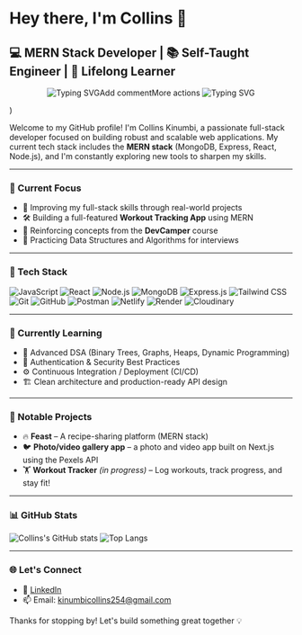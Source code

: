 # Hey there, I'm Collins 👋

## 💻 MERN Stack Developer | 📚 Self-Taught Engineer | 🚀 Lifelong Learner

<p align="center">
  <img src="https://readme-typing-svg.demolab.com?font=Fira+Code&weight=700&size=24&pause=1000&color=3F84E5&width=435&lines=Web+Developer+%7C+React+%7C+Node.js+Learner;Passionate+about+Building+Web+Experiences!" alt="Typing SVG" />Add commentMore actions
  <img src="https://readme-typing-svg.demolab.com?font=Fira+Code&weight=700&size=24&pause=1000&color=3F84E5&width=435&lines=Web+Developer+%7C+React+%7C+Node;Passionate+about+Building!" alt="Typing SVG" />
</p>)

Welcome to my GitHub profile! I'm Collins Kinumbi, a passionate full-stack developer focused on building robust and scalable web applications. My current tech stack includes the **MERN stack** (MongoDB, Express, React, Node.js), and I'm constantly exploring new tools to sharpen my skills.

---

### 🚧 Current Focus
- 🌱 Improving my full-stack skills through real-world projects
- 🛠️ Building a full-featured **Workout Tracking App** using MERN
- 🎯 Reinforcing concepts from the **DevCamper** course
- 💬 Practicing Data Structures and Algorithms for interviews

---

### 🔧 Tech Stack

![JavaScript](https://img.shields.io/badge/-JavaScript-F7DF1E?logo=javascript&logoColor=black&style=flat)
![React](https://img.shields.io/badge/-React-61DAFB?logo=react&logoColor=black&style=flat)
![Node.js](https://img.shields.io/badge/-Node.js-339933?logo=node.js&logoColor=white&style=flat)
![MongoDB](https://img.shields.io/badge/-MongoDB-47A248?logo=mongodb&logoColor=white&style=flat)
![Express.js](https://img.shields.io/badge/-Express.js-000000?logo=express&logoColor=white&style=flat)
![Tailwind CSS](https://img.shields.io/badge/-Tailwind%20CSS-38B2AC?logo=tailwind-css&logoColor=white&style=flat)
![Git](https://img.shields.io/badge/-Git-F05032?logo=git&logoColor=white&style=flat)
![GitHub](https://img.shields.io/badge/-GitHub-181717?logo=github&logoColor=white&style=flat)
![Postman](https://img.shields.io/badge/-Postman-FF6C37?logo=postman&logoColor=white&style=flat)
![Netlify](https://img.shields.io/badge/-Netlify-00C7B7?logo=netlify&logoColor=white&style=flat)
![Render](https://img.shields.io/badge/-Render-46E3B7?logo=render&logoColor=white&style=flat)
![Cloudinary](https://img.shields.io/badge/-Cloudinary-3448C5?logo=cloudinary&logoColor=white&style=flat)

---

### 🧠 Currently Learning

- 🧮 Advanced DSA (Binary Trees, Graphs, Heaps, Dynamic Programming)
- 🔐 Authentication & Security Best Practices
- ⚙️ Continuous Integration / Deployment (CI/CD)
- 🏗️ Clean architecture and production-ready API design

---

### 📌 Notable Projects

- 🔥 **Feast** – A recipe-sharing platform (MERN stack)
- 🐦 **Photo/video gallery app** – a photo and video app built on Next.js using the Pexels API
- 🏋️ **Workout Tracker** *(in progress)* – Log workouts, track progress, and stay fit!

---

### 📊 GitHub Stats

![Collins's GitHub stats](https://github-readme-stats.vercel.app/api?username=Collins-Kinumbi&show_icons=true&theme=radical)
![Top Langs](https://github-readme-stats.vercel.app/api/top-langs/?username=Collins-Kinumbi&layout=compact&theme=radical)

---

### 🌐 Let's Connect

- 💼 [LinkedIn](https://www.linkedin.com/in/collins-kinumbi-14b082249/)
- 📫 Email: kinumbicollins254@gmail.com

Thanks for stopping by! Let's build something great together 💡
